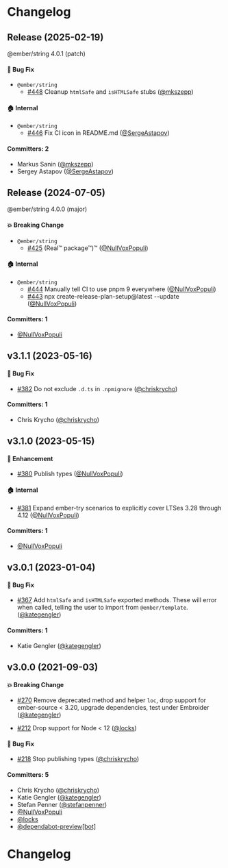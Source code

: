 # Changelog

## Release (2025-02-19)

@ember/string 4.0.1 (patch)

#### :bug: Bug Fix
* `@ember/string`
  * [#448](https://github.com/emberjs/ember-string/pull/448) Cleanup `htmlSafe` and `isHTMLSafe` stubs ([@mkszepp](https://github.com/mkszepp))

#### :house: Internal
* `@ember/string`
  * [#446](https://github.com/emberjs/ember-string/pull/446) Fix CI icon in README.md ([@SergeAstapov](https://github.com/SergeAstapov))

#### Committers: 2
- Markus Sanin ([@mkszepp](https://github.com/mkszepp))
- Sergey Astapov ([@SergeAstapov](https://github.com/SergeAstapov))

## Release (2024-07-05)

@ember/string 4.0.0 (major)

#### :boom: Breaking Change
* `@ember/string`
  * [#425](https://github.com/emberjs/ember-string/pull/425) (Real™ package™)™ ([@NullVoxPopuli](https://github.com/NullVoxPopuli))

#### :house: Internal
* `@ember/string`
  * [#444](https://github.com/emberjs/ember-string/pull/444) Manually tell CI to use pnpm 9 everywhere ([@NullVoxPopuli](https://github.com/NullVoxPopuli))
  * [#443](https://github.com/emberjs/ember-string/pull/443) npx create-release-plan-setup@latest --update ([@NullVoxPopuli](https://github.com/NullVoxPopuli))

#### Committers: 1
- [@NullVoxPopuli](https://github.com/NullVoxPopuli)





## v3.1.1 (2023-05-16)

#### :bug: Bug Fix
* [#382](https://github.com/emberjs/ember-string/pull/382) Do not exclude `.d.ts` in `.npmignore` ([@chriskrycho](https://github.com/chriskrycho))

#### Committers: 1
- Chris Krycho ([@chriskrycho](https://github.com/chriskrycho))

## v3.1.0 (2023-05-15)

#### :rocket: Enhancement
* [#380](https://github.com/emberjs/ember-string/pull/380) Publish types ([@NullVoxPopuli](https://github.com/NullVoxPopuli))

#### :house: Internal
* [#381](https://github.com/emberjs/ember-string/pull/381) Expand ember-try scenarios to explicitly cover LTSes 3.28 through 4.12 ([@NullVoxPopuli](https://github.com/NullVoxPopuli))

#### Committers: 1
- [@NullVoxPopuli](https://github.com/NullVoxPopuli)

## v3.0.1 (2023-01-04)

#### :bug: Bug Fix
* [#367](https://github.com/emberjs/ember-string/pull/367) Add `htmlSafe` and `isHTMLSafe` exported methods. These will error when called, telling the user to import from `@ember/template`. ([@kategengler](https://github.com/kategengler))

#### Committers: 1
- Katie Gengler ([@kategengler](https://github.com/kategengler))


## v3.0.0 (2021-09-03)

#### :boom: Breaking Change
* [#270](https://github.com/emberjs/ember-string/pull/270) Remove deprecated method and helper `loc`, drop support for ember-source < 3.20, upgrade dependencies, test under Embroider ([@kategengler](https://github.com/kategengler))

* [#212](https://github.com/emberjs/ember-string/pull/212) Drop support for Node < 12 ([@locks](https://github.com/locks))

#### :bug: Bug Fix
* [#218](https://github.com/emberjs/ember-string/pull/218) Stop publishing types ([@chriskrycho](https://github.com/chriskrycho))

#### Committers: 5
- Chris Krycho ([@chriskrycho](https://github.com/chriskrycho))
- Katie Gengler ([@kategengler](https://github.com/kategengler))
- Stefan Penner ([@stefanpenner](https://github.com/stefanpenner))
- [@NullVoxPopuli](https://github.com/NullVoxPopuli)
- [@locks](https://github.com/locks)
- [@dependabot-preview[bot]](https://github.com/apps/dependabot-preview)


# Changelog
